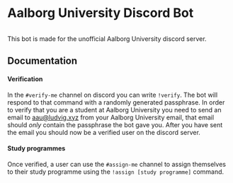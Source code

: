 # Aalborg University Discord Bot

<a href="https://discord.gg/JfGRgpg"><img src="https://discordapp.com/api/guilds/394918256734896128/embed.png" alt="" /></a>

This bot is made for the unofficial Aalborg University discord server.

## Documentation

#### Verification

In the `#verify-me` channel on discord you can write `!verify`. The bot will respond to that command with a randomly generated passphrase. In order to verify that you are a student at Aalborg University you need to send an email to aau@ludvig.xyz from your Aalborg University email, that email should _only_ contain the passphrase the bot gave you. After you have sent the email you should now be a verified user on the discord server.

#### Study programmes

Once verified, a user can use the `#assign-me` channel to assign themselves to their study programme using the `!assign [study programme]` command.
